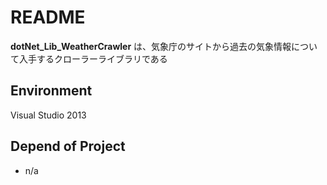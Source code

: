 README
======
**dotNet_Lib_WeatherCrawler** は、気象庁のサイトから過去の気象情報について入手するクローラーライブラリである

## Environment
Visual Studio 2013

## Depend of Project
* n/a


